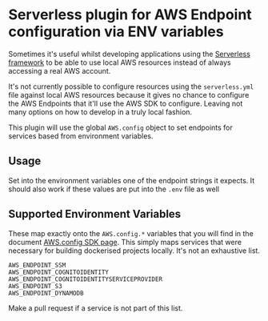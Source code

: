 # Serverless plugin for AWS Endpoint configuration via ENV variables

Sometimes it's useful whilst developing applications using the [Serverless framework](https://serverless.com) to be able to use local AWS resources instead of always accessing a real AWS account.

It's not currently possible to configure resources using the `serverless.yml` file against local AWS resources because it gives no chance to configure the AWS Endpoints that it'll use the AWS SDK to configure. Leaving not many options on how to develop in a truly local fashion.

This plugin will use the global `AWS.config` object to set endpoints for services based from environment variables. 

## Usage
Set into the environment variables one of the endpoint strings it expects. It should also work if these values are put into the `.env` file as well

## Supported Environment Variables
These map exactly onto the `AWS.config.*` variables that you will find in the document [AWS.config SDK page](https://docs.aws.amazon.com/AWSJavaScriptSDK/latest/AWS/Config.html). This simply maps services that were necessary for building dockerised projects locally. It's not an exhaustive list.

```
AWS_ENDPOINT_SSM
AWS_ENDPOINT_COGNITOIDENTITY
AWS_ENDPOINT_COGNITOIDENTITYSERVICEPROVIDER
AWS_ENDPOINT_S3
AWS_ENDPOINT_DYNAMODB
```

Make a pull request if a service is not part of this list.

